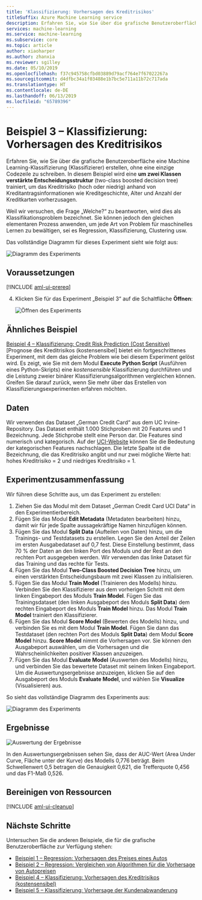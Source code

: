 ```yaml
---
title: 'Klassifizierung: Vorhersagen des Kreditrisikos'
titleSuffix: Azure Machine Learning service
description: Erfahren Sie, wie Sie über die grafische Benutzeroberfläche eine Machine Learning-Klassifizierung (Klassifizierer) erstellen, ohne eine einzige Codezeile zu schreiben.
services: machine-learning
ms.service: machine-learning
ms.subservice: core
ms.topic: article
author: xiaoharper
ms.author: zhanxia
ms.reviewer: sgilley
ms.date: 05/10/2019
ms.openlocfilehash: f37c945758cfbd03889d79acf764e7f67022267a
ms.sourcegitcommit: d4dfbc34a1f03488e1b7bc5e711a11b72c717ada
ms.translationtype: HT
ms.contentlocale: de-DE
ms.lasthandoff: 06/13/2019
ms.locfileid: "65789396"
---
```

# <a name="sample-3---classification-predict-credit-risk"></a>Beispiel 3 – Klassifizierung: Vorhersagen des Kreditrisikos

Erfahren Sie, wie Sie über die grafische Benutzeroberfläche eine Machine Learning-Klassifizierung (Klassifizierer) erstellen, ohne eine einzige Codezeile zu schreiben. In diesem Beispiel wird eine **um zwei Klassen verstärkte Entscheidungsstruktur** (two-class boosted decision tree) trainiert, um das Kreditrisiko (hoch oder niedrig) anhand von Kreditantragsinformationen wie Kreditgeschichte, Alter und Anzahl der Kreditkarten vorherzusagen.

Weil wir versuchen, die Frage „Welche?“ zu beantworten, wird dies als Klassifikationsproblem bezeichnet. Sie können jedoch den gleichen elementaren Prozess anwenden, um jede Art von Problem für maschinelles Lernen zu bewältigen, sei es Regression, Klassifizierung, Clustering usw.

Das vollständige Diagramm für dieses Experiment sieht wie folgt aus:

![Diagramm des Experiments](media/ui-sample-classification-predict-credit-risk-basic/overall-graph.png)

## <a name="prerequisites"></a>Voraussetzungen

[!INCLUDE [aml-ui-prereq](../../../includes/aml-ui-prereq.md)]

4. Klicken Sie für das Experiment „Beispiel 3“ auf die Schaltfläche **Öffnen**:

    ![Öffnen des Experiments](media/ui-sample-classification-predict-credit-risk-basic/open-sample3.png)

## <a name="related-sample"></a>Ähnliches Beispiel

[Beispiel 4 – Klassifizierung: Credit Risk Prediction (Cost Sensitive)](ui-sample-classification-predict-credit-risk-cost-sensitive.md) [Prognose des Kreditrisikos (kostensensibel] bietet ein fortgeschrittenes Experiment, mit dem das gleiche Problem wie bei diesem Experiment gelöst wird. Es zeigt, wie Sie mit dem Modul **Execute Python Script** (Ausführen eines Python-Skripts) eine _kostensensible_ Klassifizierung durchführen und die Leistung zweier binärer Klassifizierungsalgorithmen vergleichen können. Greifen Sie darauf zurück, wenn Sie mehr über das Erstellen von Klassifizierungsexperimenten erfahren möchten.

## <a name="data"></a>Daten

Wir verwenden das Dataset „German Credit Card“ aus dem UC Irvine-Repository.
Das Dataset enthält 1.000 Stichproben mit 20 Features und 1 Bezeichnung. Jede Stichprobe stellt eine Person dar. Die Features sind numerisch und kategorisch. Auf der [UCI-Website](https://archive.ics.uci.edu/ml/datasets/Statlog+%28German+Credit+Data%29) können Sie die Bedeutung der kategorischen Features nachschlagen. Die letzte Spalte ist die Bezeichnung, die das Kreditrisiko angibt und nur zwei mögliche Werte hat: hohes Kreditrisiko = 2 und niedriges Kreditrisiko = 1.

## <a name="experiment-summary"></a>Experimentzusammenfassung

Wir führen diese Schritte aus, um das Experiment zu erstellen:

1. Ziehen Sie das Modul mit dem Dataset „German Credit Card UCI Data“ in den Experimentierbereich.
1. Fügen Sie das Modul **Edit Metadata** (Metadaten bearbeiten) hinzu, damit wir für jede Spalte aussagekräftige Namen hinzufügen können.
1. Fügen Sie das Modul **Split Data** (Aufteilen von Daten) hinzu, um die Trainings- und Testdatasets zu erstellen. Legen Sie den Anteil der Zeilen im ersten Ausgabedataset auf 0,7 fest. Diese Einstellung bestimmt, dass 70 % der Daten an den linken Port des Moduls und der Rest an den rechten Port ausgegeben werden. Wir verwenden das linke Dataset für das Training und das rechte für Tests.
1. Fügen Sie das Modul **Two-Class Boosted Decision Tree** hinzu, um einen verstärkten Entscheidungsbaum mit zwei Klassen zu initialisieren.
1. Fügen Sie das Modul **Train Model** (Trainieren des Modells) hinzu. Verbinden Sie den Klassifizierer aus dem vorherigen Schritt mit dem linken Eingabeport des Moduls **Train Model**. Fügen Sie das Trainingsdataset (den linken Ausgabeport des Moduls **Split Data**) dem rechten Eingabeport des Moduls **Train Model** hinzu. Das Modul **Train Model** trainiert den Klassifizierer.
1. Fügen Sie das Modul **Score Model** (Bewerten des Modells) hinzu, und verbinden Sie es mit dem Modul **Train Model**. Fügen Sie dann das Testdataset (den rechten Port des Moduls **Split Data**) dem Modul **Score Model** hinzu. **Score Model** nimmt die Vorhersagen vor. Sie können den Ausgabeport auswählen, um die Vorhersagen und die Wahrscheinlichkeiten positiver Klassen anzuzeigen.
1. Fügen Sie das Modul **Evaluate Model** (Auswerten des Modells) hinzu, und verbinden Sie das bewertete Dataset mit seinem linken Eingabeport. Um die Auswertungsergebnisse anzuzeigen, klicken Sie auf den Ausgabeport des Moduls **Evaluate Model**, und wählen Sie **Visualize** (Visualisieren) aus.

So sieht das vollständige Diagramm des Experiments aus:

![Diagramm des Experiments](media/ui-sample-classification-predict-credit-risk-basic/overall-graph.png)

## <a name="results"></a>Ergebnisse

![Auswertung der Ergebnisse](media/ui-sample-classification-predict-credit-risk-basic/evaluate-result.png)

In den Auswertungsergebnissen sehen Sie, dass der AUC-Wert (Area Under Curve, Fläche unter der Kurve) des Modells 0,776 beträgt. Beim Schwellenwert 0,5 betragen die Genauigkeit 0,621, die Trefferquote 0,456 und das F1-Maß 0,526.

## <a name="clean-up-resources"></a>Bereinigen von Ressourcen

[!INCLUDE [aml-ui-cleanup](../../../includes/aml-ui-cleanup.md)]

## <a name="next-steps"></a>Nächste Schritte

Untersuchen Sie die anderen Beispiele, die für die grafische Benutzeroberfläche zur Verfügung stehen:

- [Beispiel 1 – Regression: Vorhersagen des Preises eines Autos](ui-sample-regression-predict-automobile-price-basic.md)
- [Beispiel 2 – Regression: Vergleichen von Algorithmen für die Vorhersage von Autopreisen](ui-sample-regression-predict-automobile-price-compare-algorithms.md)
- [Beispiel 4 – Klassifizierung: Vorhersagen des Kreditrisikos (kostensensibel)](ui-sample-classification-predict-credit-risk-cost-sensitive.md)
- [Beispiel 5 – Klassifizierung: Vorhersage der Kundenabwanderung](ui-sample-classification-predict-churn.md)